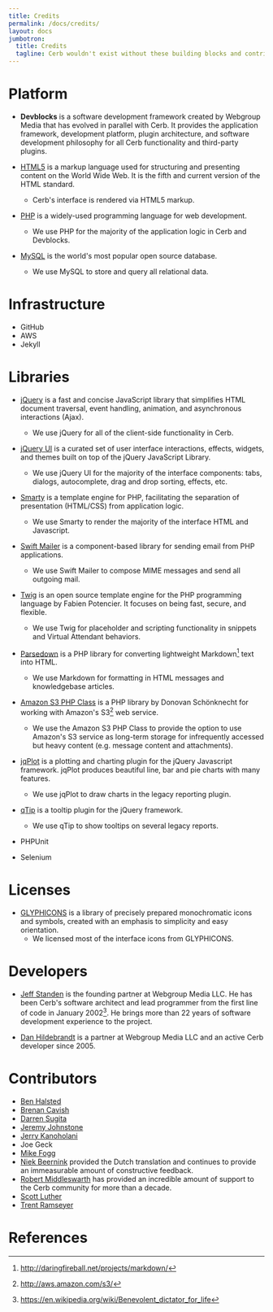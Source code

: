 ```yaml
---
title: Credits
permalink: /docs/credits/
layout: docs
jumbotron:
  title: Credits
  tagline: Cerb wouldn't exist without these building blocks and contributions.
---
```


# Platform

- **Devblocks** is a software development framework created by Webgroup Media that has evolved in parallel with Cerb. It provides the application framework, development platform, plugin architecture, and software development philosophy for all Cerb functionality and third-party plugins.

- [HTML5](https://en.wikipedia.org/wiki/HTML5) is a markup language used for structuring and presenting content on the World Wide Web. It is the fifth and current version of the HTML standard.
	- Cerb's interface is rendered via HTML5 markup.

- [PHP](http://www.php.net/) is a widely-used programming language for web development.
	- We use PHP for the majority of the application logic in Cerb and Devblocks.

- [MySQL](http://www.mysql.com/) is the world's most popular open source database.
	- We use MySQL to store and query all relational data.

# Infrastructure

- GitHub
- AWS
- Jekyll

# Libraries

- [jQuery](http://jquery.com/) is a fast and concise JavaScript library that simplifies HTML document traversal, event handling, animation, and asynchronous interactions (Ajax).
	- We use jQuery for all of the client-side functionality in Cerb.

- [jQuery UI](http://jqueryui.com/) is a curated set of user interface interactions, effects, widgets, and themes built on top of the jQuery JavaScript Library.
	- We use jQuery UI for the majority of the interface components: tabs, dialogs, autocomplete, drag and drop sorting, effects, etc.

- [Smarty](http://www.smarty.net/) is a template engine for PHP, facilitating the separation of presentation (HTML/CSS) from application logic.
	- We use Smarty to render the majority of the interface HTML and Javascript.

- [Swift Mailer](http://swiftmailer.org/) is a component-based library for sending email from PHP applications.
	- We use Swift Mailer to compose MIME messages and send all outgoing mail.

- [Twig](http://www.twig-project.org/) is an open source template engine for the PHP programming language by Fabien Potencier. It focuses on being fast, secure, and flexible.
	- We use Twig for placeholder and scripting functionality in snippets and Virtual Attendant behaviors.

- [Parsedown](http://michelf.com/projects/php-markdown/) is a PHP library for converting lightweight Markdown[^markdown] text into HTML.
	-  We use Markdown for formatting in HTML messages and knowledgebase articles.

- [Amazon S3 PHP Class](http://undesigned.org.za/2007/10/22/amazon-s3-php-class) is a PHP library by Donovan Schönknecht for working with Amazon's S3[^s3] web service.
	- We use the Amazon S3 PHP Class to provide the option to use Amazon's S3 service as long-term storage for infrequently accessed but heavy content (e.g. message content and attachments).

- [jqPlot](http://www.jqplot.com/) is a plotting and charting plugin for the jQuery Javascript framework. jqPlot produces beautiful line, bar and pie charts with many features.
	- We use jqPlot to draw charts in the legacy reporting plugin.

- [qTip](http://craigsworks.com/projects/qtip/) is a tooltip plugin for the jQuery framework.
	- We use qTip to show tooltips on several legacy reports.
	
- PHPUnit
- Selenium

# Licenses

- [GLYPHICONS](http://glyphicons.com) is a library of precisely prepared monochromatic icons and symbols, created with an emphasis to simplicity and easy orientation.
	-  We licensed most of the interface icons from GLYPHICONS.

# Developers

- [Jeff Standen](http://www.linkedin.com/in/jeffstanden) is the founding partner at Webgroup Media LLC. He has been Cerb's software architect and lead programmer from the first line of code in January 2002[^bdfl]. He brings more than 22 years of software development experience to the project.

- [Dan Hildebrandt](http://www.linkedin.com/in/danielhildebrandt) is a partner at Webgroup Media LLC and an active Cerb developer since 2005.

# Contributors

- [Ben Halsted](http://www.linkedin.com/in/bhalsted)
- [Brenan Cavish](http://www.linkedin.com/pub/brenan-cavish/21/a89/57b)
- [Darren Sugita](http://www.linkedin.com/pub/darren-sugita/24/234/978)
- [Jeremy Johnstone](http://www.linkedin.com/in/jsjohnst)
- [Jerry Kanoholani](http://www.linkedin.com/pub/jerry-kanoholani/19/74/977)
- Joe Geck
- [Mike Fogg](http://www.linkedin.com/in/mikefogg)
- [Niek Beernink](http://nl.linkedin.com/in/nbeernink) provided the Dutch translation and continues to provide an immeasurable amount of constructive feedback.
- [Robert Middleswarth](http://www.linkedin.com/in/robertmiddleswarth) has provided an incredible amount of support to the Cerb community for more than a decade.
- [Scott Luther](http://www.linkedin.com/pub/scott-luther/7/3b3/98)
- [Trent Ramseyer](http://www.linkedin.com/in/trentramseyer)

# References

[^bdfl]: <https://en.wikipedia.org/wiki/Benevolent_dictator_for_life>
[^s3]: <http://aws.amazon.com/s3/>
[^markdown]: <http://daringfireball.net/projects/markdown/>